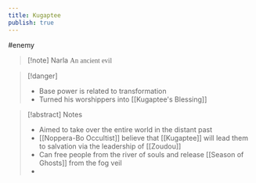 ```yaml
---
title: Kugaptee
publish: true
---
```

#enemy 
> [!note] Narla
> <span style="font-family: 'Lucida Handwriting'; font-optical-sizing: auto; font-style: normal; word-break: break-word;">An ancient evil<span/>

> [!danger]
> - Base power is related to transformation
> - Turned his worshippers into [[Kugaptee's Blessing]]

> [!abstract] Notes
> - Aimed to take over the entire world in the distant past
> - [[Noppera-Bo Occultist]] believe that [[Kugaptee]] will lead them to salvation via the leadership of [[Zoudou]]
> - Can free people from the river of souls and release [[Season of Ghosts]] from the fog veil
> - 